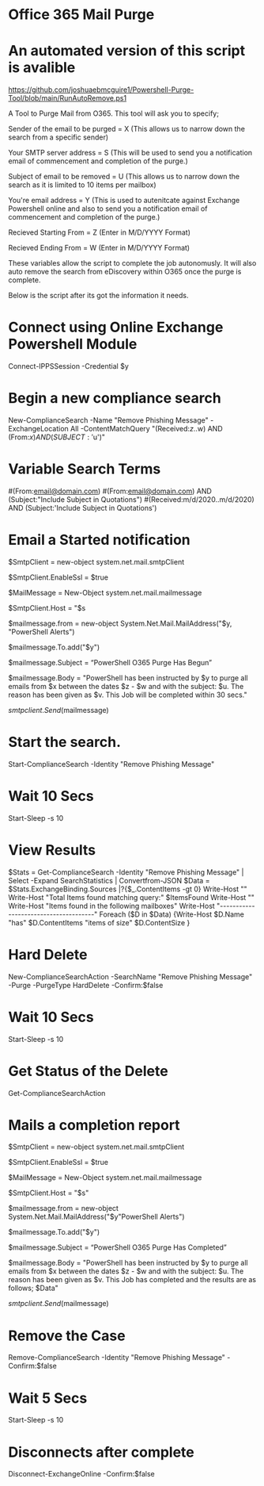 # Office 365 Mail Purge

# An automated version of this script is avalible
https://github.com/joshuaebmcguire1/Powershell-Purge-Tool/blob/main/RunAutoRemove.ps1


 A Tool to Purge Mail from O365. This tool will ask you to specify;
 
 Sender of the email to be purged = X (This allows us to narrow down the search from a specific sender)
 
 Your SMTP server address = S (This will be used to send you a notification email of commencement and completion of the purge.)
 
 Subject of email to be removed = U (This allows us to narrow down the search as it is limited to 10 items per mailbox)
 
 You're email address = Y (This is used to autenitcate against Exchange Powershell online and also to send you a notification email of commencement and completion of the purge.)
 
 Recieved Starting From = Z (Enter in M/D/YYYY Format)
 
 Recieved Ending From = W (Enter in M/D/YYYY Format)
 
 These variables allow the script to complete the job autonomusly. It will also auto remove the search from eDiscovery within O365 once the purge is complete. 
 
 Below is the script after its got the information it needs.



# Connect using Online Exchange Powershell Module

Connect-IPPSSession -Credential $y

# Begin a new compliance search

New-ComplianceSearch -Name "Remove Phishing Message" -ExchangeLocation All -ContentMatchQuery "(Received:$z..$w) AND (From:$x) AND (SUBJECT:'$u')"

# Variable Search Terms
#(From:email@domain.com)
#(From:email@domain.com) AND (Subject:"Include Subject in Quotations")
#(Received:m/d/2020..m/d/2020) AND (Subject:'Include Subject in Quotations')

# Email a Started notification

$SmtpClient = new-object system.net.mail.smtpClient

$SmtpClient.EnableSsl = $true

$MailMessage = New-Object system.net.mail.mailmessage

$SmtpClient.Host = "$s

$mailmessage.from = new-object System.Net.Mail.MailAddress("$y, "PowerShell Alerts")

$mailmessage.To.add("$y")

$mailmessage.Subject = “PowerShell O365 Purge Has Begun”

$mailmessage.Body = "PowerShell has been instructed by $y to purge all emails from $x between the dates $z - $w and with the subject: $u. The reason has been given as $v. This Job will be completed within 30 secs."

$smtpclient.Send($mailmessage)

# Start the search.

Start-ComplianceSearch -Identity "Remove Phishing Message"

# Wait 10 Secs

Start-Sleep -s 10

# View Results

$Stats = Get-ComplianceSearch -Identity "Remove Phishing Message" | Select -Expand SearchStatistics | Convertfrom-JSON
   $Data = $Stats.ExchangeBinding.Sources |?{$_.ContentItems -gt 0}
   Write-Host ""
   Write-Host "Total Items found matching query:" $ItemsFound 
   Write-Host ""
   Write-Host "Items found in the following mailboxes"
   Write-Host "--------------------------------------"
   Foreach ($D in $Data)  {Write-Host $D.Name "has" $D.ContentItems "items of size" $D.ContentSize }
   
# Hard Delete

New-ComplianceSearchAction -SearchName "Remove Phishing Message" -Purge -PurgeType HardDelete -Confirm:$false

# Wait 10 Secs

Start-Sleep -s 10

# Get Status of the Delete

Get-ComplianceSearchAction

# Mails a completion report

$SmtpClient = new-object system.net.mail.smtpClient

$SmtpClient.EnableSsl = $true

$MailMessage = New-Object system.net.mail.mailmessage

$SmtpClient.Host = "$s"

$mailmessage.from = new-object System.Net.Mail.MailAddress("$y"PowerShell Alerts")

$mailmessage.To.add("$y")

$mailmessage.Subject = “PowerShell O365 Purge Has Completed”

$mailmessage.Body = "PowerShell has been instructed by $y to purge all emails from $x between the dates $z - $w and with the subject: $u. The reason has been given as $v. This Job has completed and the results are as follows; $Data"

$smtpclient.Send($mailmessage)

# Remove the Case
Remove-ComplianceSearch -Identity "Remove Phishing Message" -Confirm:$false

# Wait 5 Secs

Start-Sleep -s 10

# Disconnects after complete

Disconnect-ExchangeOnline -Confirm:$false
